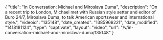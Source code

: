 {
    "title": "In Conversation: Michael and Miroslava Duma",
    "description": "On a recent trip to London, Michael met with Russian style setter and editor of Buro 24\/7, Miroslava Duma, to talk American sportswear and international style.",
    "videoid": "135148",
    "date_created": "1385969221",
    "date_modified": "1418181124",
    "type": "captivate",
    "layout": "video",
    "url": "\/v\/in-conversation-michael-and-miroslava-duma\/135148"
}